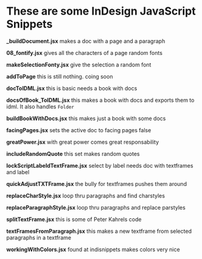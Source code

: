 **These are some InDesign JavaScript Snippets**  
================================  
  
**_buildDocument.jsx** makes a doc with a page and a paragraph    
  
**08_fontify.jsx** gives all the characters of a page random fonts   
  
**makeSelectionFonty.jsx** give the selection a random font  
  
**addToPage** this is still nothing. coing soon  
  
**docToIDML.jsx** this is basic needs a book with docs  
  
**docsOfBook_ToIDML.jsx**  this makes a book with docs and exports them to idml. It also handles `Folder`  
  
**buildBookWithDocs.jsx** this makes just a book with some docs  
  
**facingPages.jsx** sets the active doc to facing pages false  
  
**greatPower.jsx** with great power comes great responsability  
  
**includeRandomQuote** this set makes random quotes  
  
**lockScriptLabeldTextFrame.jsx** select by label needs doc with textframes and label  
  
**quickAdjustTXTFrame.jsx** the bully for textframes pushes them around  
  
**replaceCharStyle.jsx** loop thru paragraphs and find charstyles  
  
**replaceParagraphStyle.jsx** loop thru paragraphs and replace parstyles  
  
**splitTextFrame.jsx** this is some of Peter Kahrels code  
  
**textFramesFromParagraph.jsx** this makes a new textframe from selected paragraphs in a textframe  
 
**workingWithColors.jsx** found at indisnippets makes colors very nice  
